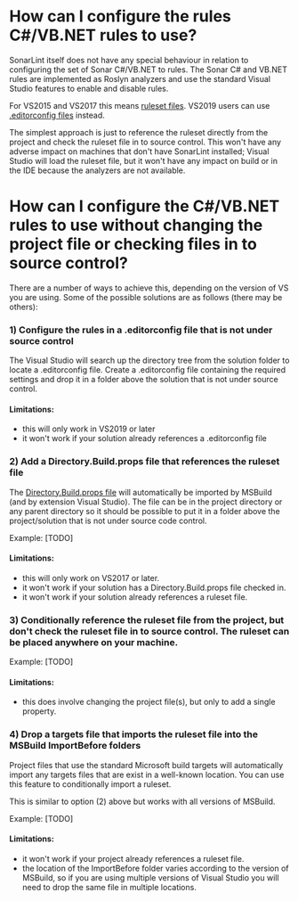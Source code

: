 # How can I configure the rules C#/VB.NET rules to use?

SonarLint itself does not have any special behaviour in relation to configuring the set of Sonar C#/VB.NET to rules. The Sonar C# and VB.NET rules are implemented as Roslyn analyzers and use the standard Visual Studio features to enable and disable rules. 

For VS2015 and VS2017 this means [ruleset files](https://docs.microsoft.com/en-us/visualstudio/code-quality/using-rule-sets-to-group-code-analysis-rules?view=vs-2019). VS2019 users can use [.editorconfig files](https://docs.microsoft.com/en-us/visualstudio/code-quality/use-roslyn-analyzers?view=vs-2019#set-rule-severity-in-an-editorconfig-file) instead.

The simplest approach is just to reference the ruleset directly from the project and check the ruleset file in to source control. This won't have any adverse impact on machines that don't have SonarLint installed; Visual Studio will load the ruleset file, but it won't have any impact on build or in the IDE because the analyzers are not available.

# How can I configure the C#/VB.NET rules to use without changing the project file or checking files in to source control?

There are a number of ways to achieve this, depending on the version of VS you are using. Some of the possible solutions are as follows (there may be others):

### 1) Configure the rules in a .editorconfig file that is not under source control
The Visual Studio will search up the directory tree from the solution folder to locate a .editorconfig file. Create a .editorconfig file containing the required settings and drop it in a folder above the solution that is not under source control.

#### Limitations:
* this will only work in VS2019 or later
* it won't work if your solution already references a .editorconfig file

### 2) Add a Directory.Build.props file that references the ruleset file
The [Directory.Build.props file](https://docs.microsoft.com/en-us/visualstudio/msbuild/customize-your-build?view=vs-2017) will automatically be imported by MSBuild (and by extension Visual Studio). The file can be in the project directory or any parent directory so it should be possible to put it in a folder above the project/solution that is not under source code control.

Example:
[TODO]

#### Limitations:
* this will only work on VS2017 or later.
* it won't work if your solution has a Directory.Build.props file checked in.
* it won't work if your solution already references a ruleset file.

### 3) Conditionally reference the ruleset file from the project, but don't check the ruleset file in to source control. The ruleset can be placed anywhere on your machine.

Example:
[TODO]

#### Limitations:
* this does involve changing the project file(s), but only to add a single property.

### 4) Drop a targets file that imports the ruleset file into the MSBuild ImportBefore folders
Project files that use the standard Microsoft build targets will automatically import any targets files that are exist in a well-known location. You can use this feature to conditionally import a ruleset.

This is similar to option (2) above but works with all versions of MSBuild.

Example:
[TODO]

#### Limitations:
* it won't work if your project already references a ruleset file.
* the location of the ImportBefore folder varies according to the version of MSBuild, so if you are using multiple versions of Visual Studio you will need to drop the same file in multiple locations.
